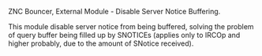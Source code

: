 ZNC Bouncer, External Module - Disable Server Notice Buffering.

This module disable server notice from being buffered, solving the problem of query buffer being filled up by SNOTICEs (applies only to IRCOp and higher probably, due to the amount of SNotice received).